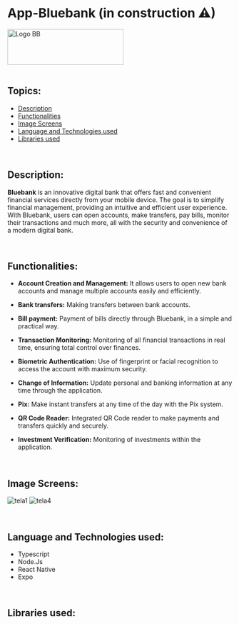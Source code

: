 # App-Bluebank (in construction ⚠)


<img src="https://github.com/felipesllopes/App-Bluebank/assets/99768939/79db444c-c83b-4b26-9b9b-33d170e381d0" alt="Logo BB" width="260,6" height="80,6">


<br/>
<br/>



## Topics:

- [Description](#description)
- [Functionalities](#functionalities)
- [Image Screens](#image-screens)
- [Language and Technologies used](#language-technologies)
- [Libraries used](#libraries)

<br/>



## Description: <a name="description"></a>

<strong>Bluebank</strong> is an innovative digital bank that offers fast and convenient financial services directly from your mobile device. The goal is to simplify financial management, providing an intuitive and efficient user experience. With Bluebank, users can open accounts, make transfers, pay bills, monitor their transactions and much more, all with the security and convenience of a modern digital bank.

<br/>



## Functionalities: <a name="functionalities"></a>

- <strong>Account Creation and Management:</strong>
It allows users to open new bank accounts and manage multiple accounts easily and efficiently.

- <strong>Bank transfers:</strong>
Making transfers between bank accounts.

- <strong>Bill payment:</strong>
Payment of bills directly through Bluebank, in a simple and practical way.

- <strong>Transaction Monitoring:</strong>
Monitoring of all financial transactions in real time, ensuring total control over finances.

- <strong>Biometric Authentication:</strong>
Use of fingerprint or facial recognition to access the account with maximum security.

- <strong>Change of Information:</strong>
Update personal and banking information at any time through the application.

- <strong>Pix:</strong>
Make instant transfers at any time of the day with the Pix system.

- <strong>QR Code Reader:</strong>
Integrated QR Code reader to make payments and transfers quickly and securely.

- <strong>Investment Verification:</strong>
Monitoring of investments within the application.

<br/>


## Image Screens: <a name="image-screens"> </a>


![tela1](https://github.com/felipesllopes/App-BlueBank/assets/99768939/6eebf062-7cc8-410f-81d3-5de85ac31deb)
![tela4](https://github.com/felipesllopes/App-BlueBank/assets/99768939/960cc1b6-9f48-43d3-9954-0959889a6c3e)

<br/>


## Language and Technologies used: <a name="language-technologies"></a>

- Typescript
- Node.Js
- React Native
- Expo

<br/>


## Libraries used: <a name="libraries"></a>


<br/>

